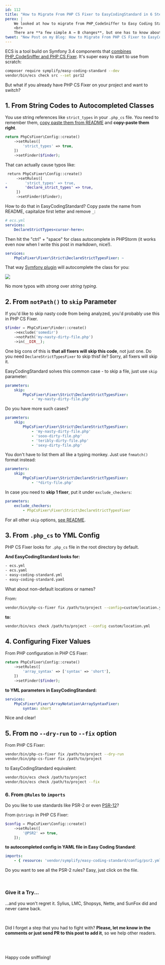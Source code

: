 ```yaml
---
id: 112
title: "How to Migrate From PHP CS Fixer to EasyCodingStandard in 6 Steps"
perex: |
    We looked at how to migrate from PHP_CodeSniffer to Easy Coding Standard on Monday. But what if your weapon of choice is PHP CS Fixer and you'd to run also some sniffs?
    <br>
    There are **a few simple A → B changes**, but one has to know about them or will get stuck. Let's learn about them.
tweet: "New Post on my Blog: How to Migrate From PHP CS Fixer to EasyCodingStandard in 6 Steps #ecs #codingstandard #ci"
---
```


ECS is a tool build on Symfony 3.4 components that [combines PHP_CodeSniffer and PHP CS Fixer](/blog/2017/05/03/combine-power-of-php-code-sniffer-and-php-cs-fixer-in-3-lines/). It's super easy to start to use from scratch:

```bash
composer require symplify/easy-coding-standard --dev
vendor/bin/ecs check src --set psr12
```

But what if you already have PHP CS Fixer on your project and want to switch?

## 1. From String Codes to Autocompleted Classes

You use string references like `strict_types` in your `.php_cs` file. You need to remember them, [copy paste them from README](https://github.com/friendsofphp/php-cs-fixer) and **copy-paste them right**.

```php
return PhpCsFixer\Config::create()
    ->setRules([
        'strict_types' => true,
    ])
    ->setFinder($finder);
```

That can actually cause typos like:

```diff
 return PhpCsFixer\Config::create()
     ->setRules([
-        'strict_types' => true,
+        'declare_strict_types' => true,
     ])
     ->setFinder($finder);
```

How to do that in EasyCodingStandard? Copy paste the name from README, capitalize first letter and remove `_`:

```yaml
# ecs.yml
services:
    DeclareStrictTypes<cursor-here>:
```

Then hit the "ctrl" + "space" for class autocomplete in PHPStorm (it works even now when I write this post in markdown, nice!).

```yaml
services:
    PhpCsFixer\Fixer\Strict\DeclareStrictTypesFixer: ~
```

That way [Symfony plugin](https://plugins.jetbrains.com/plugin/7219-symfony-plugin) will autocomplete the class for you:

<img src="https://github.com/symplify/easy-coding-standard/raw/master/docs/yaml-autocomplete.gif">

No more typos with *strong* over *string typing*.

## 2. From `notPath()` to `skip` Parameter

If you'd like to skip nasty code from being analyzed, you'd probably use this in PHP CS Fixer.

```php
$finder = PhpCsFixer\Finder::create()
    ->exclude('somedir')
    ->notPath('my-nasty-dirty-file.php')
    ->in(__DIR__);
```

One big cons of this is **that all fixers will skip this code**, not just one. Do you need `DeclareStrictTypesFixer` to skip thisf ile? Sorry, all fixers will skip it.

EasyCodingStandard solves this common case - to skip a file, just use `skip` parameter:

```yaml
parameters:
    skip:
        PhpCsFixer\Fixer\Strict\DeclareStrictTypesFixer:
            - 'my-nasty-dirty-file.php'
```

Do you have more such cases?

```yaml
parameters:
    skip:
        PhpCsFixer\Fixer\Strict\DeclareStrictTypesFixer:
            - 'my-nasty-dirty-file.php'
            - 'sooo-dirty-file.php'
            - 'teribly-dirty-file.php'
            - 'sexy-dirty-file.php'
```

You don't have to list them all like a typing monkey. Just use `fnmatch()` format instead:

```yaml
parameters:
    skip:
        PhpCsFixer\Fixer\Strict\DeclareStrictTypesFixer:
            - '*dirty-file.php'
```

In case you need to **skip 1 fixer**, put it under `exclude_checkers`:

```yaml
parameters:
    exclude_checkers:
        - PhpCsFixer\Fixer\Strict\DeclareStrictTypesFixer
```

For all other `skip` options, [see README](https://github.com/symplify/easyCodingStandard/#ignore-what-you-cant-fix).

## 3. From `.php_cs` to YML Config

PHP CS Fixer looks for `.php_cs` file in the root directory by default.

**And EasyCodingStandard looks for:**

```bash
- ecs.yml
- ecs.yaml
- easy-coding-standard.yml
- easy-coding-standard.yaml
```

What about non-default locations or names?

From:

```bash
vendor/bin/php-cs-fixer fix /path/to/project --config=custom/location.yml --dry-run
```

**to:**

```bash
vendor/bin/ecs check /path/to/project --config custom/location.yml
```

## 4. Configuring Fixer Values

From PHP configuration in PHP CS Fixer:

```php
return PhpCsFixer\Config::create()
    ->setRules([
        'array_syntax' => ['syntax' => 'short'],
    ])
    ->setFinder($finder);
```

**to YML parameters in EasyCodingStandard:**

```yaml
services:
    PhpCsFixer\Fixer\ArrayNotation\ArraySyntaxFixer:
        syntax: short
```

Nice and clear!

## 5. From no `--dry-run` to `--fix` option

From PHP CS Fixer:

```bash
vendor/bin/php-cs-fixer fix /path/to/project --dry-run
vendor/bin/php-cs-fixer fix /path/to/project
```

to EasyCodingStandard equivalent:

```bash
vendor/bin/ecs check /path/to/project
vendor/bin/ecs check /path/to/project --fix
```

### 6. From `@Rules` to `imports`

Do you like to use standards like PSR-2 or even [PSR-12](/blog/2018/04/09/try-psr-12-on-your-code-today/)?

From `@strings` in PHP CS Fixer:

```php
$config = PhpCsFixer\Config::create()
    ->setRules([
        '@PSR2' => true,
    ]);
```

**to autocompleted config in YAML file in Easy Coding Standard**:

```yaml
imports:
    - { resource: 'vendor/symplify/easy-coding-standard/config/psr2.yml' }
```

Do you want to see all the PSR-2 rules? Easy, just click on the file.

<br>

### Give it a Try...

...and you won't regret it. Sylius, LMC, Shopsys, Nette, and SunFox did and never came back.

<br>

Did I forget a step that you had to fight with? **Please, let me know in the comments or just send PR to this post to add it**, so we help other readers.

<br>
<br>

Happy code sniffixing!
